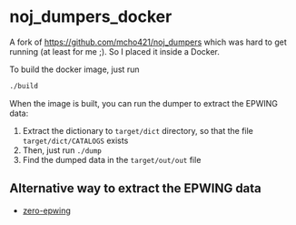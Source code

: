 # noj_dumpers_docker

A fork of https://github.com/mcho421/noj_dumpers which was hard to get running (at least for me ;). So I placed it inside a Docker.

To build the docker image, just run
```bash
./build
```

When the image is built, you can run the dumper to extract the EPWING data:

1. Extract the dictionary to `target/dict` directory, so that the file `target/dict/CATALOGS` exists
2. Then, just run `./dump`
3. Find the dumped data in the `target/out/out` file

## Alternative way to extract the EPWING data

* [zero-epwing](https://github.com/FooSoft/zero-epwing)
